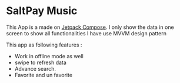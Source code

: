 # SaltPay Music

This App is a made on  [Jetpack Compose][compose]. I only show the
data in one screen to show all functionalities
I have use MVVM design pattern

This app as following features :

* Work in offline mode as well
* swipe to refresh data
* Advance search.
* Favorite and un favorite





[compose]: https://developer.android.com/jetpack/compose



